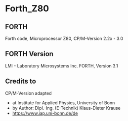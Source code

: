 # Forth_Z80

## FORTH
Forth code, Microprocessor Z80, CP/M-Version 2.2x - 3.0

## FORTH Version 
LMI - Laboratory Microsystems Inc. FORTH, Version 3.1  

## Credits to
CP/M-Version adapted  
- at Institute for Applied Physics, University of Bonn 
- by Author: Dipl.-Ing. (E-Technik) Klaus-Dieter Krause
- https://www.iap.uni-bonn.de/de
